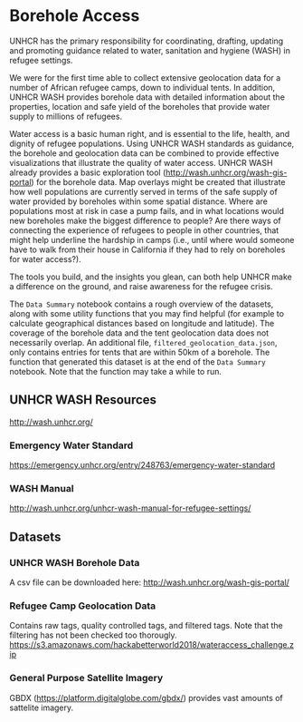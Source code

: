 # Borehole Access

UNHCR has the primary responsibility for coordinating, drafting, updating and promoting guidance related to water, sanitation and hygiene (WASH) in refugee settings.

We were for the first time able to collect extensive geolocation data for a number of African refugee camps, down to individual tents. In addition, UNHCR WASH provides borehole data with detailed information about the properties, location and safe yield of the boreholes that provide water supply to millions of refugees.

Water access is a basic human right, and is essential to the life, health, and dignity of refugee populations. Using UNHCR WASH standards as guidance, the borehole and geolocation data can be combined to provide effective visualizations that illustrate the quality of water access. UNHCR WASH already provides a basic exploration tool (http://wash.unhcr.org/wash-gis-portal) for the borehole data. Map overlays might be created that illustrate how well populations are currently served in terms of the safe supply of water provided by boreholes within some spatial distance. Where are populations most at risk in case a pump fails, and in what locations would new boreholes make the biggest difference to people? Are there ways of connecting the experience of refugees to people in other countries, that might help underline the hardship in camps (i.e., until where would someone have to walk from their house in California if they had to rely on boreholes for water access?). 

The tools you build, and the insights you glean, can both help UNHCR make a difference on the ground, and raise awareness for the refugee crisis.

The `Data Summary` notebook contains a rough overview of the datasets, along with some utility functions that you may find helpful (for example to calculate geographical distances based on longitude and latitude). The coverage of the borehole data and the tent geolocation data does not necessarily overlap. An additional file, `filtered_geolocation_data.json`, only contains entries for tents that are within 50km of a borehole. The function that generated this dataset is at the end of the `Data Summary` notebook. Note that the function may take a while to run. 

## UNHCR WASH Resources
http://wash.unhcr.org/

### Emergency Water Standard
https://emergency.unhcr.org/entry/248763/emergency-water-standard

### WASH Manual
http://wash.unhcr.org/unhcr-wash-manual-for-refugee-settings/


## Datasets

### UNHCR WASH Borehole Data
A csv file can be downloaded here: http://wash.unhcr.org/wash-gis-portal/ 

### Refugee Camp Geolocation Data
Contains raw tags, quality controlled tags, and filtered tags. Note that the filtering has not been checked too thorougly.
https://s3.amazonaws.com/hackabetterworld2018/wateraccess_challenge.zip

### General Purpose Satellite Imagery
GBDX (https://platform.digitalglobe.com/gbdx/) provides vast amounts of sattelite imagery.
